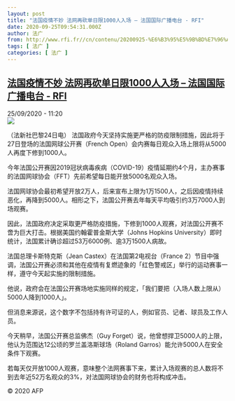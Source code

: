```yaml
---
layout: post
title: "法国疫情不妙 法网再砍单日限1000人入场 – 法国国际广播电台 - RFI"
date: 2020-09-25T09:54:31.000Z
author: 法广
from: http://www.rfi.fr//cn/contenu/20200925-%E6%B3%95%E5%9B%BD%E7%96%AB%E6%83%85%E4%B8%8D%E5%A6%99-%E6%B3%95%E7%BD%91%E5%86%8D%E7%A0%8D%E5%8D%95%E6%97%A5%E9%99%901000%E4%BA%BA%E5%85%A5%E5%9C%BA
tags: [ 法广 ]
categories: [ 法广 ]
---
```

<!--1601027671000-->
[法国疫情不妙 法网再砍单日限1000人入场 – 法国国际广播电台 - RFI](http://www.rfi.fr//cn/contenu/20200925-%E6%B3%95%E5%9B%BD%E7%96%AB%E6%83%85%E4%B8%8D%E5%A6%99-%E6%B3%95%E7%BD%91%E5%86%8D%E7%A0%8D%E5%8D%95%E6%97%A5%E9%99%901000%E4%BA%BA%E5%85%A5%E5%9C%BA)
------

<div>
<div>25/09/2020 - 11:20</div><img src="https://s.rfi.fr/media/display/a292bc0a-ff13-11ea-828d-005056a964fe/w:310/p:16x9/spo0002b.200925172003.jpg"><div class="t-content__body u-clearfix">            <p>（法新社巴黎24日电）    法国政府今天坚持实施更严格的防疫限制措施，因此将于27日登场的法国网球公开赛（French Open）会内赛每日观众入场上限将从5000人再度下修到1000人。</p><p>    今年法国公开赛因2019冠状病毒疾病（COVID-19）疫情延期约4个月，主办赛事的法国网球协会（FFT）先前希望每日能开放5000名观众入场。</p><p>    法国网球协会最初希望开放2万人，后来宣布上限为1万1500人，之后因疫情持续恶化，再降到5000人。相形之下，法国公开赛去年每天平均吸引约3万7000人到场观赛。</p><p>    因此，法国政府决定采取更严格防疫措施，下修到1000人观赛，对法国公开赛不啻为巨大打击。根据美国约翰霍普金斯大学（Johns Hopkins University）即时统计，法国累计确诊超过53万6000例、逾3万1500人病故。</p><p>    法国总理卡斯特克斯（Jean Castex）在法国第2电视台（France 2）节目中强调，法国公开赛必须和其他在疫情有复燃迹象的「红色警戒区」举行的运动赛事一样，遵守今天起实施的限制措施。</p><p>    他说，政府会在法国公开赛场地实施同样的规定，「我们要把（入场人数上限从）5000人降到1000人」。</p><p>    但消息来源说，这个数字不包括持有许可证的人，例如官员、记者、球员及工作人员。</p><p>    今天稍早，法国公开赛总监佛杰（Guy Forget）说，他曾想捍卫5000人的上限，他认为范围达12公顷的罗兰盖洛斯球场（Roland Garros）能允许5000人在安全条件下观赛。</p><p>    若每天仅开放1000人观赛，意味整个法网赛事下来，累计入场观赛的总人数将不到去年近52万名观众的3%，对法国网球协会的财务也将构成冲击。</p>            <p class="t-copyright">© 2020 AFP</p>        </div>
</div>
